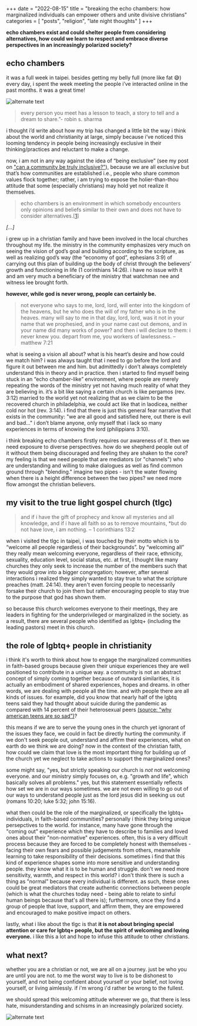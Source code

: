 +++
date = "2022-08-15"
title = "breaking the echo chambers: how marginalized individuals can empower others and unite divisive christians"
categories = [ "posts", "religion", "late night thoughts" ]
+++

**echo chambers exist and could shelter people from considering alternatives, how could we learn to respect and embrace diverse perspectives in an increasingly polarized society?**

## echo chambers

it was a full week in taipei. besides getting my belly full (more like fat 😅) every day, i spent the week meeting the people i’ve interacted online in the past months. it was a great time!

![alternate text](/img/lunch.jpg)

> every person you meet has a lesson to teach, a story to tell and a dream to share.”- robin s. sharma

i thought i’d write about how my trip has changed a little bit the way i think about the world and christianity at large, simply because i’ve noticed this looming tendency in people being increasingly exclusive in their thinking/practices and reluctant to make a change.

now, i am not in any way against the idea of “being exclusive” (see my post on ["can a community be truly inclusive?"]), because we are all exclusive but that’s how communities are established i.e., people who share common values flock together; rather, i am trying to expose the holier-than-thou attitude that some (especially christians) may hold yet not realize it themselves.

> echo chambers is an environment in which somebody encounters only opinions and beliefs similar to their own and does not have to consider alternatives.[[1]]

*[…]*

i grew up in a christian family and have been involved in the local churches throughout my life. the ministry in the community emphasizes very much on seeing the vision of god’s goal and building according to the scripture, as well as realizing god’s way (the “economy of god”, ephesians 3:9) of carrying out this plan of building up the body of christ through the believers’ growth and functioning in life (1 corinthians 14:26). i have no issue with it and am very much a beneficiary of the ministry that watchman nee and witness lee brought forth.

**however, while god is never wrong, people can certainly be.**

> not everyone who says to me, lord, lord, will enter into the kingdom of the heavens, but he who does the will of my father who is in the heaves. many will say to me in that day, lord, lord, was it not in your name that we prophesied, and in your name cast out demons, and in your name did many works of power? and then i will declare to them: i never knew you. depart from me, you workers of lawlessness. – matthew 7:21

what is seeing a vision all about? what is his heart’s desire and how could we match him? i was always taught that i need to go before the lord and figure it out between me and him. but admittedly i don’t always completely understand this in theory and in practice. then i started to find myself being stuck in an “echo chamber-like” environment, where people are merely repeating the words of the ministry yet not having much reality of what they are believing in. it’s a bit like saying a certain church is like pergamos (rev. 3:12) married to the world yet not realizing that as we claim to be the recovered church in philadelphia, we could act like that in laodicea, neither cold nor hot (rev. 3:14). i find that there is just this general fear narrative that exists in the community: "we are all good and satisfied here, out there is evil and bad..." i don’t blame anyone, only myself that i lack so many experiences in terms of knowing the lord (philippians 3:10).

i think breaking echo chambers firstly requires our awareness of it. then we need exposure to diverse perspectives. how do we shepherd people out of it without them being discouraged and feeling they are shaken to the core? my feeling is that we need people that are mediators (or "channels") who are understanding and willing to make dialogues as well as find common ground through "blending." imagine two pipes - isn't the water flowing when there is a height difference between the two pipes? we need more flow amongst the christian believers.

## my visit to the true light gospel church (tlgc)

> and if i have the gift of prophecy and know all mysteries and all knowledge, and if i have all faith so as to remove mountains, *but do not have love, i am nothing. – 1 corinthians 13:2

when i visited the tlgc in taipei, i was touched by their motto which is to “welcome all people regardless of their backgrounds”. by “welcoming all” they really mean welcoming everyone, regardless of their race, ethnicity, sexuality, education level, social status, etc. at first, i thought like many churches they only seek to increase the number of the members such that they would grow into a bigger congregation; however, after several interactions i realized they simply wanted to stay true to what the scripture preaches (matt. 24:14). they aren't even forcing people to necessarily forsake their church to join them but rather encouraging people to stay true to the purpose that god has shown them. 

so because this church welcomes everyone to their meetings, they are leaders in fighting for the underprivileged or marginalized in the society. as a result, there are several people who identified as lgbtq+ (including the leading pastors) meet in this church.

## the role of lgbtq+ people in christianity

i think it's worth to think about how to engage the marginalized communities in faith-based groups because given their unique experiences they are well positioned to contribute in a unique way. a community is not an abstract concept of simply coming together because of outward similarities, it is actually an embodiment of shared experiences, hopes and dreams. in other words, we are dealing with people all the time. and with people there are all kinds of issues. for example, did you know that nearly half of the lgbtq teens said they had thought about suicide during the pandemic as compared with 14 percent of their heterosexual peers [(source: "why american teens are so sad")]?

this means if we are to serve the young ones in the church yet ignorant of the issues they face, we could in fact be directly hurting the community. if we don't seek people out, understand and affirm their experiences, what on earth do we think we are doing? now in the context of the christian faith, how could we claim that love is the most important thing for building up of the church yet we neglect to take actions to support the marginalized ones?

some might say, "yes, but strictly speaking our church is *not* not welcoming everyone. and our ministry simply focuses on, e.g. "growth and life", which basically solves all problems." yes, but this statement essentially reflects how set we are in our ways sometimes. we are not even willing to go out of our ways to understand people just as the lord jesus did in seeking us out (romans 10:20; luke 5:32; john 15:16).

what then could be the role of the marginalized, or specifically the lgbtq+ individuals, in faith-based communities? personally i think they bring unique persepctives to the world. for instance, many have gone through the "coming out" experience which they have to describe to families and loved ones about their "non-normative" experiences. often, this is a very difficult process because they are forced to be completely honest with themselves - facing their own fears and possible judgements from others, meanwhile learning to take responsibility of their decisions. sometimes i find that this kind of experience shapes some into more sensitive and understanding people. they know what it is to be human and struggle. don't we need more sensitivity, warmth, and respect in this world? i don't think there is such a thing as "normal" because every individual is different. as such, these ones could be great mediators that create authentic connections between people (which is what the churches today need - being able to relate to sinful human beings because that's all there is); furthermore, once they find a group of people that love, support, and affirm them, they are empowered and encouraged to make positive impact on others.

lastly, what i like about the tlgc is that **it is not about bringing special attention or care for lgbtq+ people, but the spirit of welcoming and loving everyone.** i like this a lot and hope to infuse this attitude to other christians.

## what next?

whether you are a christian or not, we are all on a journey. just be who you are until you are not. to me the worst way to live is to be dishonest to yourself, and not being confident about yourself or your belief, not loving yourself, or living aimlessly. if i'm wrong i'd rather be wrong to the fullest.

we should spread this welcoming attitude wherever we go, that there is less hate, misunderstanding and schisms in an increasingly polarized society.

![alternate text](/img/lgbt.jpg)

[1]: https://en.wikipedia.org/wiki/echo_chamber_(media)
["can a community be truly inclusive?"]:https://anotherblog.netlify.app/posts/2022-05-06/
[(source: "why american teens are so sad")]:https://www.theatlantic.com/newsletters/archive/2022/04/american-teens-sadness-depression-anxiety/629524/
